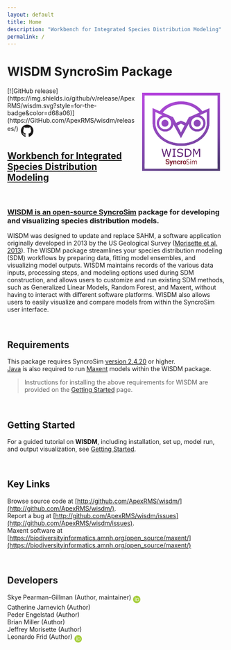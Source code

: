 ```yaml
---
layout: default
title: Home
description: "Workbench for Integrated Species Distribution Modeling"
permalink: /
---
```


# **WISDM** SyncroSim Package
<img align="right" style="padding: 13px" width="180" src="assets/images/logo/wisdm-sticker.png">
[![GitHub release](https://img.shields.io/github/v/release/ApexRMS/wisdm.svg?style=for-the-badge&color=d68a06)](https://GitHub.com/ApexRMS/wisdm/releases/)    <a href="https://github.com/ApexRMS/wisdm"><img align="middle" style="padding: 1px" width="30" src="assets/images/logo/github-trans2.png">
<br>

## Workbench for Integrated Species Distribution Modeling 
<br>

### WISDM is an open-source [SyncroSim](https://syncrosim.com/) package for developing and visualizing species distribution models. <br>

WISDM was designed to update and replace SAHM, a software application originally developed in 2013 by the US Geological Survey ([Morisette et al. 2013](https://doi.org/10.1111/j.1600-0587.2012.07815.x)). The WISDM package streamlines your species distribution modeling (SDM) workflows by preparing data, fitting model ensembles, and visualizing model outputs. WISDM maintains records of the various data inputs, processing steps, and modeling options used during SDM construction, and allows users to customize and run existing SDM methods, such as Generalized Linear Models, Random Forest, and Maxent, without having to interact with different software platforms. WISDM also allows users to easily visualize and compare models from within the SyncroSim user interface.

<br>

## Requirements

This package requires SyncroSim [version 2.4.20](https://syncrosim.com/download/) or higher.  
[Java](https://www.java.com) is also required to run [Maxent](https://biodiversityinformatics.amnh.org/open_source/maxent/) models within the WISDM package.

> Instructions for installing the above requirements for WISDM are provided on the [Getting Started](https://apexrms.github.io/wisdm/getting_started.html) page.

<br>

## Getting Started

For a guided tutorial on **WISDM**, including installation, set up, model run, and output visualization, see [Getting Started](https://apexrms.github.io/wisdm/getting_started.html).

<br>

## Key Links

Browse source code at
[http://github.com/ApexRMS/wisdm/](http://github.com/ApexRMS/wisdm/). <br>
Report a bug at
[http://github.com/ApexRMS/wisdm/issues](http://github.com/ApexRMS/wisdm/issues). <br>
Maxent software at [https://biodiversityinformatics.amnh.org/open_source/maxent/](https://biodiversityinformatics.amnh.org/open_source/maxent/) 

<br>

## Developers

Skye Pearman-Gillman (Author, maintainer) <a href="https://orcid.org/0000-0002-3911-1985"><img align="middle" style="padding: 0.5px" width="17" src="assets/images/ORCID.png"></a>
<br>
Catherine Jarnevich (Author)
<br>
Peder Engelstad (Author)
<br>
Brian Miller (Author)
<br>
Jeffrey Morisette (Author)
<br>
Leonardo Frid (Author) <a href="https://orcid.org/0000-0002-5489-2337"><img align="middle" style="padding: 0.5px" width="17" src="assets/images/ORCID.png"></a>
